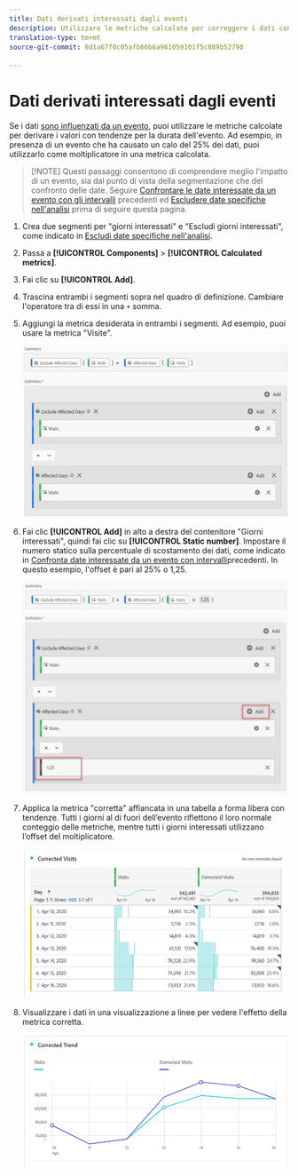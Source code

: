 ```yaml
---
title: Dati derivati interessati dagli eventi
description: Utilizzare le metriche calcolate per correggere i dati con tendenze interessati da un evento.
translation-type: tm+mt
source-git-commit: 8d1a67f0c05afb66b6a961059101f5c889b52790

---
```



# Dati derivati interessati dagli eventi

Se i dati [sono influenzati da un evento](/help/technotes/event-impacted.md), puoi utilizzare le metriche calcolate per derivare i valori con tendenze per la durata dell&#39;evento. Ad esempio, in presenza di un evento che ha causato un calo del 25% dei dati, puoi utilizzarlo come moltiplicatore in una metrica calcolata.

>[!NOTE] Questi passaggi consentono di comprendere meglio l&#39;impatto di un evento, sia dal punto di vista della segmentazione che del confronto delle date. Seguire [Confrontare le date interessate da un evento con gli intervalli](/help/analyze/analysis-workspace/components/calendar-date-ranges/compare-event.md) precedenti ed [Escludere date specifiche nell&#39;analisi](../c-segmentation/use-cases/exclude-date-range.md) prima di seguire questa pagina.

1. Crea due segmenti per &quot;giorni interessati&quot; e &quot;Escludi giorni interessati&quot;, come indicato in [Escludi date specifiche nell&#39;analisi](../c-segmentation/use-cases/exclude-date-range.md).
2. Passa a **[!UICONTROL Components]** > **[!UICONTROL Calculated metrics]**.
3. Fai clic su **[!UICONTROL Add]**.
4. Trascina entrambi i segmenti sopra nel quadro di definizione. Cambiare l&#39;operatore tra di essi in una `+` somma.
5. Aggiungi la metrica desiderata in entrambi i segmenti. Ad esempio, puoi usare la metrica &quot;Visite&quot;.

   ![Generatore di segmenti](assets/event_segment_builder.png)

6. Fai clic **[!UICONTROL Add]** in alto a destra del contenitore &quot;Giorni interessati&quot;, quindi fai clic su **[!UICONTROL Static number]**. Impostare il numero statico sulla percentuale di scostamento dei dati, come indicato in [Confronta date interessate da un evento con intervalli](/help/analyze/analysis-workspace/components/calendar-date-ranges/compare-event.md)precedenti. In questo esempio, l&#39;offset è pari al 25% o 1,25.

   ![Numero statico](assets/event_static_number.png)

7. Applica la metrica &quot;corretta&quot; affiancata in una tabella a forma libera con tendenze. Tutti i giorni al di fuori dell’evento riflettono il loro normale conteggio delle metriche, mentre tutti i giorni interessati utilizzano l’offset del moltiplicatore.

   ![Metrica corretta](assets/event_corrected.png)

8. Visualizzare i dati in una visualizzazione a linee per vedere l&#39;effetto della metrica corretta.

   ![Linea corretta](assets/event_line.png)
